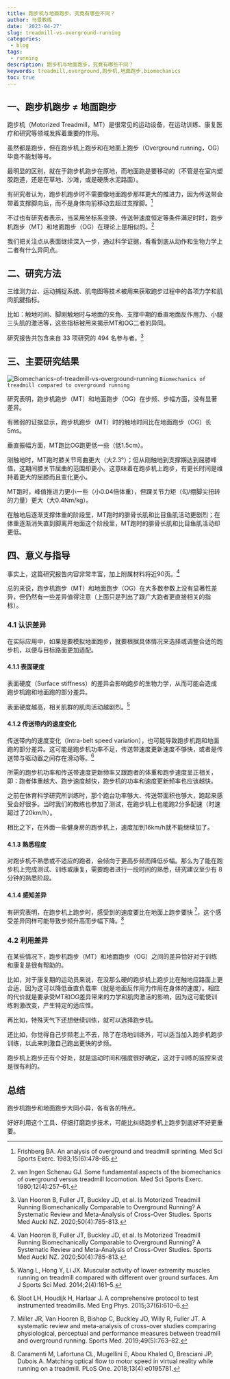 ```yaml
---
title: 跑步机与地面跑步，究竟有哪些不同？
author: 马景教练
date: '2023-04-27'
slug: treadmill-vs-overground-running
categories:
 - blog
tags:
 - running
description: 跑步机与地面跑步，究竟有哪些不同？
keywords: treadmill,overground,跑步机,地面跑步,biomechanics
toc: true
---
```


## 一、跑步机跑步 ≠ 地面跑步

跑步机（Motorized Treadmill，MT）是很常见的运动设备，在运动训练、康复医疗和研究等领域发挥着重要的作用。

虽然都是跑步，但在跑步机上跑步和在地面上跑步（Overground running，OG）毕竟不能划等号。

最明显的区别，就在于跑步机跑步在原地，而地面跑是要移动的（不管是在室内塑胶跑道，还是在草地、沙滩，或是硬质水泥路面）。

有研究者认为，跑步机跑步时不需要像地面跑步那样更大的推进力，因为传送带会带着支撑脚向后，而不是身体向前移动去超过支撑脚。[^1]

不过也有研究者表示，当采用坐标系变换、传送带速度恒定等条件满足时时，跑步机跑步（MT）和地面跑步（OG）在理论上是相似的。[^2]

我们把关注点从表面继续深入一步，通过科学证据，看看到底从动作和生物力学上二者有什么异同点。

## 二、研究方法

三维测力台、运动捕捉系统、肌电图等技术被用来获取跑步过程中的各项力学和肌肉肌腱指标。

比如：触地时间、脚刚触地时与地面的夹角、支撑中期的垂直地面反作用力、小腿三头肌的激活等，这些指标被用来揭示MT和OG二者的异同。

研究报告共包含来自 33 项研究的 494 名参与者。[^3]

## 三、主要研究结果

![Biomechanics-of-treadmill-vs-overground-running](/images/wp/Biomechanics-of-treadmill-vs-overground-running.jpg)
`Biomechanics of treadmill compared to overground running`

研究表明，跑步机跑步（MT）和地面跑步（OG）在步频、步幅方面，没有显著差异。

有微弱的证据显示，跑步机跑步（MT）时的触地时间比在地面跑步（OG）长 5ms。

垂直振幅方面，MT跑比OG跑更低一些（低1.5cm）。

刚触地时，MT跑时膝关节弯曲更大（大2.3°）；但从刚触地到支撑期达到屈膝峰值，这期间膝关节屈曲的范围却更小。这意味着在跑步机上跑步，有更长时间是维持着更大的屈膝而且变化更小。

MT跑时，峰值推进力更小一些（小0.04倍体重），但踝关节力矩（勾/绷脚尖扭转的力量）更大（大0.4Nm/kg）。

在触地后逐渐支撑体重的阶段里，MT跑时的腓骨长肌和比目鱼肌活动更剧烈；在体重逐渐消失直到脚离开地面这个阶段里，MT跑时的腓骨长肌和比目鱼肌活动却更低。

## 四、意义与指导

事实上，这篇研究报告内容非常丰富，加上附属材料将近90页。[^3]

总的来说，跑步机跑步（MT）和地面跑步（OG）在大多数参数上没有显著性差异，但仍然有一些差异值得注意（上面只是列出了跟广大跑者更直接相关的指标）。

### 4.1 认识差异

在实际应用中，如果是要模拟地面跑步，就要根据具体情况来选择或调整合适的跑步机，以便与目标路面更加适配。

#### 4.1.1 表面硬度

表面硬度（Surface stiffness）的差异会影响跑步的生物力学，从而可能会造成跑步机跑和地面跑的部分差异。

表面硬度越高，相关肌群的肌肉活动越剧烈。[^4]

#### 4.1.2 传送带内的速度变化

传送带内的速度变化（Intra-belt speed variation），也可能导致跑步机跑和地面跑的部分差异。这可能是跑步机功率不足，传送带速度更新速度不够快，或者是传送带与驱动器之间存在滑动等。[^5]

所需的跑步机功率和传送带速度更新频率又跟跑者的体重和跑步速度呈正相关，即：跑者体重越大、跑步速度越快，跑步机的功率和速度更新频率也应该越快。

之前在体育科学研究所训练时，那个跑台功率够大、传送带面积也够大，跑起来感受会好很多。当时我们的教练也参加了测试，在跑步机上也能跑2分多配速（时速超过了20km/h）。

相比之下，在外面一些健身房的跑步机上，速度加到16km/h就不能继续加了。

#### 4.1.3 熟悉程度

对跑步机不熟悉或不适应的跑者，会倾向于更高步频而降低步幅。那么为了能在跑步机上完成测试、训练或康复，需要跑者进行一段时间的熟悉，研究建议至少有 8 分钟的熟悉阶段。

#### 4.1.4 感知差异

有研究表明，在跑步机上跑步时，感受到的速度要比在地面上跑步要快 [^6]，这个感受差异同样可能导致步频升高而步幅下降。[^7]

### 4.2 利用差异

在某些情况下，跑步机跑步（MT）和地面跑步（OG）之间的差异恰好对于训练和康复是很有帮助的。

比如，对于康复期的运动员来说，在没那么硬的跑步机上跑步比在触地应路面上更合适，因为这可以降低垂直负载率（就是地面反作用力作用在身体的速度）。相应的代价就是要承受MT和OG差异带来的力学和肌肉激活的影响，因为这可能使训练刺激改变，产生特定的适应性。

再比如，特殊天气下还想继续训练，就可以选择跑步机。

还比如，你觉得自己步频老上不去，除了在场地训练外，可以适当加入跑步机跑步训练，以此来刺激自己跑出更快的步频。

跑步机上跑步还有个好处，就是运动时间和强度很好确定，这对于训练的监控来说是很有利的。

## 总结

跑步机跑步和地面跑步大同小异，各有各的特点。

好好利用这个工具、仔细打磨跑步技术，可能比纠结跑步机上跑步到底好不好更重要。

[^1]: Frishberg BA. An analysis of overground and treadmill sprinting. Med Sci Sports Exerc. 1983;15(6):478–85.
[^2]: van Ingen Schenau GJ. Some fundamental aspects of the biomechanics of overground versus treadmill locomotion. Med Sci Sports Exerc. 1980;12(4):257–61.
[^3]: Van Hooren B, Fuller JT, Buckley JD, et al. Is Motorized Treadmill Running Biomechanically Comparable to Overground Running? A Systematic Review and Meta-Analysis of Cross-Over Studies. Sports Med Auckl NZ. 2020;50(4):785-813.
[^4]: Wang L, Hong Y, Li JX. Muscular activity of lower extremity muscles running on treadmill compared with different over ground surfaces. Am J Sports Sci Med. 2014;2(4):161–5.
[^5]: Sloot LH, Houdijk H, Harlaar J. A comprehensive protocol to test instrumented treadmills. Med Eng Phys. 2015;37(6):610–6.
[^6]: Miller JR, Van Hooren B, Bishop C, Buckley JD, Willy R, Fuller JT. A systematic review and meta-analysis of cross-over studies comparing physiological, perceptual and performance measures between treadmill and overground running. Sports Med. 2019;49(5):763–82.
[^7]: Caramenti M, Lafortuna CL, Mugellini E, Abou Khaled O, Bresciani JP, Dubois A. Matching optical flow to motor speed in virtual reality while running on a treadmill. PLoS One. 2018;13(4):e0195781.
